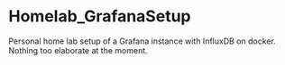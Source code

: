 # Homelab_GrafanaSetup
Personal home lab setup of a Grafana instance with InfluxDB on docker. Nothing too elaborate at the moment.
